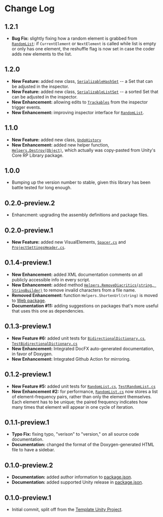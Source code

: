 # Change Log

## 1.2.1

- **Bug Fix:** slightly fixing how a random element is grabbed from [`RandomList`](https://github.com/OmiyaGames/omiya-games-common/blob/main/Runtime/RandomList.cs): if `CurrentElement` or `NextElement` is called while list is empty or only has one element, the reshuffle flag is now set in case the coder adds new elements to the list.

## 1.2.0

- **New Feature:** added new class, [`SerializableHashSet`](https://github.com/OmiyaGames/omiya-games-common/blob/main/Runtime/Serializables/SerializableHashSet.cs) -- a Set that can be adjusted in the inspector.
- **New Feature:** added new class, [`SerializableListSet`](https://github.com/OmiyaGames/omiya-games-common/blob/main/Runtime/Serializables/SerializableListSet.cs) -- a sorted Set that can be adjusted in the inspector.
- **New Enhancement:** allowing edits to [`Trackables`](https://github.com/OmiyaGames/omiya-games-common/blob/main/Runtime/Trackable/Trackable.cs) from the inspector trigger events.
- **New Enhancement:** improving inspector interface for [`RandomList`](https://github.com/OmiyaGames/omiya-games-common/blob/main/Runtime/RandomList.cs).

## 1.1.0

- **New Feature:** added new class, [`UndoHistory`](https://github.com/OmiyaGames/omiya-games-common/blob/main/Runtime/UndoHistory.cs)
- **New Enhancement:** added new helper function, [`Helpers.Destroy(Object)`](https://github.com/OmiyaGames/omiya-games-common/blob/main/Runtime/Helpers.cs), which actually was copy-pasted from Unity's Core RP Library package.

## 1.0.0

- Bumping up the version number to stable, given this library has been battle tested for long enough.

## 0.2.0-preview.2

- Enhancment: upgrading the assembly definitions and package files.

## 0.2.0-preview.1

- **New Feature:** added new VisualElements, [`Spacer.cs`](https://github.com/OmiyaGames/omiya-games-common/blob/main/Editor/VisualElements/Spacer.cs) and [`ProjectSettingsHeader.cs`](https://github.com/OmiyaGames/omiya-games-common/blob/main/Editor/VisualElements/ProjectSettingsHeader.cs).

## 0.1.4-preview.1

- **New Enhancement:** added XML documentation comments on all publicly accessible info in every script.
- **New Enhancement:** added method [`Helpers.RemoveDiacritics(string, StringBuilder)`](https://github.com/OmiyaGames/omiya-games-common/blob/main/Runtime/Helpers.cs) to remove invalid characters from a file name.
- **Removed Enhancement:** function `Helpers.ShortenUrl(string)` is moved to [Web package](https://openupm.com/packages/com.omiyagames.web/).
- **Documentation #11:** adding suggestions on packages that's more useful that uses this one as dependencies.

## 0.1.3-preview.1

- **New Feature #6:** added unit tests for [`BidirectionalDictionary.cs`](https://github.com/OmiyaGames/omiya-games-common/blob/main/Runtime/BidirectionalDictionary.cs), [`TestBidirectionalDictionary.cs`](https://github.com/OmiyaGames/omiya-games-common/blob/main/Tests/Editor/TestBidirectionalDictionary.cs)
- **New Enhancement:** Integrated DocFX auto-generated documentation, in favor of Doxygen.
- **New Enhancement:** Integrated Github Action for mirroring.

## 0.1.2-preview.1

- **New Feature #5:** added unit tests for [`RandomList.cs`](https://github.com/OmiyaGames/omiya-games-common/blob/main/Runtime/RandomList.cs), [`TestRandomList.cs`](https://github.com/OmiyaGames/omiya-games-common/blob/main/Tests/Editor/TestRandomList.cs)
- **New Enhancement #2:** for performance, [`RandomList.cs`](https://github.com/OmiyaGames/omiya-games-common/blob/main/Runtime/RandomList.cs) now stores a list of element-frequency pairs, rather than only the element themselves. Each element has to be unique; the paired frequency indicates how many times that element will appear in one cycle of iteration.

## 0.1.1-preview.1

- **Typo Fix:** fixing typo, "verison" to "version," on all source code documentation.
- **Documentation:** changed the format of the Doxygen-generated HTML file to have a sidebar.

## 0.1.0-preview.2

- **Documentation:** added author information to [package.json](https://github.com/OmiyaGames/omiya-games-common/blob/main/package.json).
- **Documentation:** added supported Unity release in [package.json](https://github.com/OmiyaGames/omiya-games-common/blob/main/package.json).

## 0.1.0-preview.1

- Initial commit, split off from the [Template Unity Project](https://github.com/OmiyaGames/template-unity-project).
